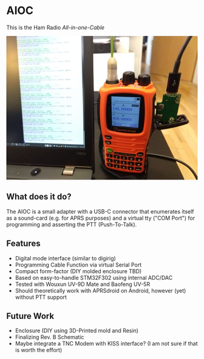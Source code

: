 # AIOC
This is the Ham Radio *All-in-one-Cable*

![AIOC with Wouxun and Direwolf](doc/images/k1-aioc-wouxun.jpg?raw=true "AIOC with Wouxun and Direwolf")

## What does it do?
The AIOC is a small adapter with a USB-C connector that enumerates itself as a sound-card (e.g. for APRS purposes) 
and a virtual tty ("COM Port") for programming and asserting the PTT (Push-To-Talk).

## Features ##
- Digital mode interface (similar to digirig)
- Programming Cable Function via virtual Serial Port
- Compact form-factor (DIY molded enclosure TBD)
- Based on easy-to-handle STM32F302 using internal ADC/DAC
- Tested with Wouxun UV-9D Mate and Baofeng UV-5R
- Should theoretically work with APRSdroid on Android, however (yet) without PTT support

## Future Work ##
- Enclosure (DIY using 3D-Printed mold and Resin)
- Finalizing Rev. B Schematic
- Maybe integrate a TNC Modem with KISS interface? (I am not sure if that is worth the effort)
